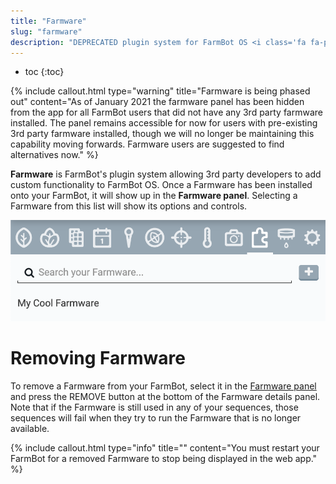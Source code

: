 ```yaml
---
title: "Farmware"
slug: "farmware"
description: "DEPRECATED plugin system for FarmBot OS <i class='fa fa-puzzle-piece'></i>"
---
```


* toc
{:toc}

{%
include callout.html
type="warning"
title="Farmware is being phased out"
content="As of January 2021 the farmware panel has been hidden from the app for all FarmBot users that did not have any 3rd party farmware installed. The panel remains accessible for now for users with pre-existing 3rd party farmware installed, though we will no longer be maintaining this capability moving forwards. Farmware users are suggested to find alternatives now."
%}

**Farmware** is FarmBot's plugin system allowing 3rd party developers to add custom functionality to FarmBot OS. Once a Farmware has been installed onto your FarmBot, it will show up in the **Farmware panel**. Selecting a Farmware from this list will show its options and controls.

![farmware panel](_images/farmware_panel.png)

# Removing Farmware
To remove a Farmware from your FarmBot, select it in the [Farmware panel](https://my.farm.bot/app/designer/farmware) and press the <span class="fb-button fb-red">REMOVE</span> button at the bottom of the Farmware details panel. Note that if the Farmware is still used in any of your sequences, those sequences will fail when they try to run the Farmware that is no longer available.

{%
include callout.html
type="info"
title=""
content="You must restart your FarmBot for a removed Farmware to stop being displayed in the web app."
%}

